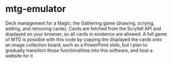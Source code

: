 # mtg-emulator
Deck management for a Magic: the Gathering game (drawing, scrying, adding, and removing cards). Cards are fetched from the Scryfall API and displayed on your browser, so all cards in existence are allowed. A full game of MTG is possible with this code by copying the displayed the cards onto an image collection board, such as a PowerPoint slide, but I plan to gradually transition those functionalities into this software, and host a website for it
